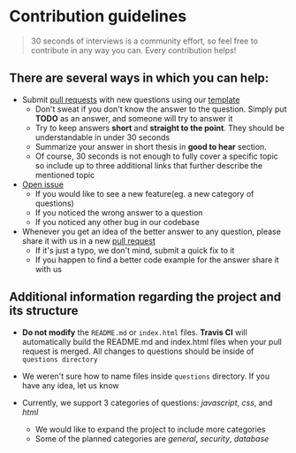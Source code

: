 # Contribution guidelines

> 30 seconds of interviews is a community effort, so feel free to contribute in any way you can. Every contribution helps!

## There are several ways in which you can help:

* Submit [pull requests](https://github.com/fejes713/30-seconds-of-interviews/pulls) with new questions using our [template](https://github.com/fejes713/30-seconds-of-interviews/blob/master/question-template.md)
  * Don't sweat if you don't know the answer to the question. Simply put **TODO** as an answer, and someone will try to answer it
  * Try to keep answers **short** and **straight to the point**. They should be understandable in under 30 seconds
  * Summarize your answer in short thesis in **good to hear** section.
  * Of course, 30 seconds is not enough to fully cover a specific topic so include up to three additional links that further describe the mentioned topic
* [Open issue](https://github.com/fejes713/30-seconds-of-interviews/issues/new)
  * If you would like to see a new feature(eg. a new category of questions)
  * If you noticed the wrong answer to a question
  * If you noticed any other bug in our codebase
* Whenever you get an idea of the better answer to any question, please share it with us in a new [pull request](https://github.com/fejes713/30-seconds-of-interviews/pulls)
  * If it's just a typo, we don't mind, submit a quick fix to it
  * If you happen to find a better code example for the answer share it with us

## Additional information regarding the project and its structure

* **Do not modify** the `README.md` or `index.html` files. **Travis CI** will automatically build the README.md and index.html files when your pull request is merged. All changes to questions should be inside of `questions directory`

* We weren't sure how to name files inside `questions` directory. If you have any idea, let us know

* Currently, we support 3 categories of questions: _javascript_, _css_, and _html_
  * We would like to expand the project to include more categories
  * Some of the planned categories are _general_, _security_, _database_
